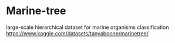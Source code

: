 # Marine-tree
large-scale hierarchical dataset for marine organisms classification
https://www.kaggle.com/datasets/tanyaboone/marinetree/
